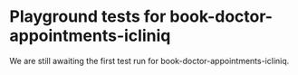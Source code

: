 # Playground tests for book-doctor-appointments-icliniq
We are still awaiting the first test run for book-doctor-appointments-icliniq.
